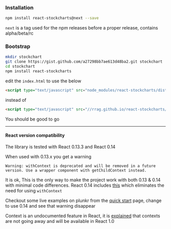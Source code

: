 ### Installation
```sh
npm install react-stockcharts@next --save
```

`next` is a tag used for the npm releases before a proper release, contains alpha/beta/rc

### Bootstrap
```sh
mkdir stockchart
git clone https://gist.github.com/a27298bb7ae613d48ba2.git stockchart
cd stockchart
npm install react-stockcharts
```
edit the `index.html` to use the below 

```html
<script type="text/javascript" src="node_modules/react-stockcharts/dist/react-stockcharts.js"></script>
```

instead of

```html
<script type="text/javascript" src="//rrag.github.io/react-stockcharts/dist/react-stockcharts.js"></script>
```

You should be good to go

---
#### React version compatibility
The library is tested with React 0.13.3 and React 0.14

When used with 0.13.x you get a warning 

```
Warning: withContext is deprecated and will be removed in a future version. Use a wrapper component with getChildContext instead.
```

It is ok, This is the only way to make the project work with both 0.13 & 0.14 with minimal code differences. React 0.14 includes [this](https://github.com/facebook/react/issues/2112) which eliminates the need for using `withContext`

Checkout some live examples on plunkr from the [quick start](#/quick_start_examples) page, change to use 0.14 and see that warning disappear

Context is an undocumented feature in React, it is [explained](https://facebook.github.io/react/blog/2014/03/28/the-road-to-1.0.html#context) that contexts are not going away and will be available in React 1.0
